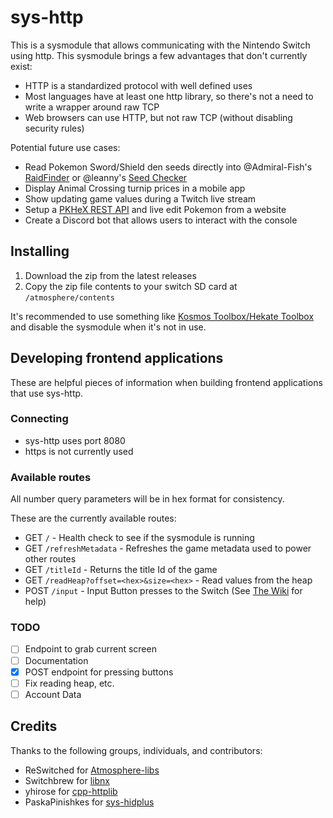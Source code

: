 # sys-http

This is a sysmodule that allows communicating with the Nintendo Switch using http. This sysmodule brings a few advantages that don't currently exist:

- HTTP is a standardized protocol with well defined uses
- Most languages have at least one http library, so there's not a need to write a wrapper around raw TCP
- Web browsers can use HTTP, but not raw TCP (without disabling security rules)

Potential future use cases:

- Read Pokemon Sword/Shield den seeds directly into @Admiral-Fish's [RaidFinder](https://github.com/Admiral-Fish/RaidFinder) or @leanny's [Seed Checker](http://leanny.github.io/seedchecker)
- Display Animal Crossing turnip prices in a mobile app
- Show updating game values during a Twitch live stream
- Setup a [PKHeX REST API](https://github.com/zaksabeast/PKHeX-Lambda) and live edit Pokemon from a website
- Create a Discord bot that allows users to interact with the console

## Installing

1. Download the zip from the latest releases
1. Copy the zip file contents to your switch SD card at `/atmosphere/contents`

It's recommended to use something like [Kosmos Toolbox/Hekate Toolbox](https://github.com/WerWolv/Hekate-Toolbox) and disable the sysmodule when it's not in use.

## Developing frontend applications

These are helpful pieces of information when building frontend applications that use sys-http.

### Connecting

- sys-http uses port 8080
- https is not currently used

### Available routes

All number query parameters will be in hex format for consistency.

These are the currently available routes:

- GET   `/` - Health check to see if the sysmodule is running
- GET   `/refreshMetadata` - Refreshes the game metadata used to power other routes
- GET   `/titleId` - Returns the title Id of the game
- GET   `/readHeap?offset=<hex>&size=<hex>` - Read values from the heap
- POST  `/input` - Input Button presses to the Switch (See [The Wiki](https://github.com/okok7711/sys-http/wiki/-input#input) for help)

### TODO
- [ ] Endpoint to grab current screen
- [ ] Documentation
- [x] POST endpoint for pressing buttons
- [ ] Fix reading heap, etc.
- [ ] Account Data

## Credits

Thanks to the following groups, individuals, and contributors:

- ReSwitched for [Atmosphere-libs](https://github.com/Atmosphere-NX/Atmosphere-libs)
- Switchbrew for [libnx](https://github.com/switchbrew/libnx)
- yhirose for [cpp-httplib](https://github.com/yhirose/cpp-httplib/)
- PaskaPinishkes for [sys-hidplus](https://github.com/PaskaPinishkes/sys-hidplus)
